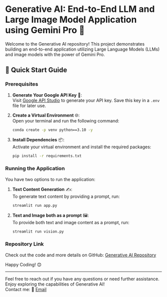 # Generative AI: End-to-End LLM and Large Image Model Application using Gemini Pro 🌟

Welcome to the Generative AI repository! This project demonstrates building an end-to-end application utilizing Large Language Models (LLMs) and image models with the power of Gemini Pro. 

## 🚀 Quick Start Guide

### Prerequisites

1. **Generate Your Google API Key** 🔑:  
   Visit [Google API Studio](https://aistudio.google.com/app/apikey) to generate your API key. Save this key in a `.env` file for later use.

2. **Create a Virtual Environment** 🌐:  
   Open your terminal and run the following command:
   ```bash
   conda create -p venv python==3.10 -y
   ```

3. **Install Dependencies** 📦:  
   Activate your virtual environment and install the required packages:
   ```bash
   pip install -r requirements.txt
   ```

### Running the Application

You have two options to run the application:

1. **Text Content Generation** ✍️:  
   To generate text content by providing a prompt, run:
   ```bash
   streamlit run app.py
   ```

2. **Text and Image both as a prompt** 🖼️:  
   To provide both text and image content as a prompt, run:
   ```bash
   streamlit run vision.py
   ```

### Repository Link

Check out the code and more details on GitHub: [Generative AI Repository](https://github.com/theharshit2202/Generative-AI.git)

Happy Coding! 😊

---

Feel free to reach out if you have any questions or need further assistance. Enjoy exploring the capabilities of Generative AI!  
Contact me: 📧 [Email](mailto:harshitguptaa2202@gmail.com)

